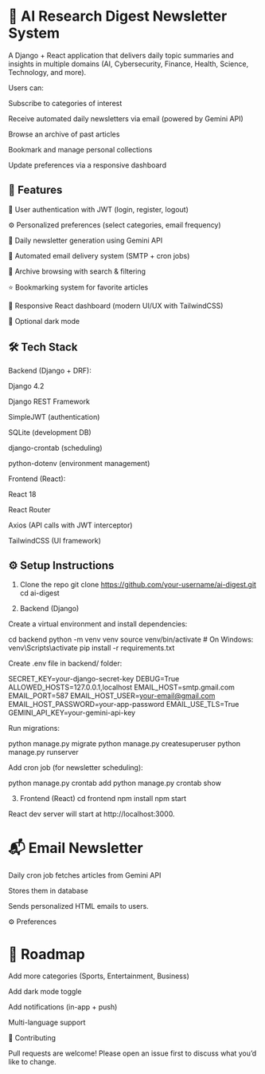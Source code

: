 # 📩 AI Research Digest Newsletter System

A Django + React application that delivers daily topic summaries and insights in multiple domains (AI, Cybersecurity, Finance, Health, Science, Technology, and more).

Users can:

Subscribe to categories of interest

Receive automated daily newsletters via email (powered by Gemini API)

Browse an archive of past articles

Bookmark and manage personal collections

Update preferences via a responsive dashboard

## 🚀 Features

🔐 User authentication with JWT (login, register, logout)

⚙️ Personalized preferences (select categories, email frequency)

📰 Daily newsletter generation using Gemini API

📧 Automated email delivery system (SMTP + cron jobs)

📂 Archive browsing with search & filtering

⭐ Bookmarking system for favorite articles

📱 Responsive React dashboard (modern UI/UX with TailwindCSS)

🌙 Optional dark mode

## 🛠 Tech Stack

Backend (Django + DRF):

Django 4.2

Django REST Framework

SimpleJWT (authentication)

SQLite (development DB)

django-crontab (scheduling)

python-dotenv (environment management)

Frontend (React):

React 18

React Router

Axios (API calls with JWT interceptor)

TailwindCSS (UI framework)


## ⚙️ Setup Instructions
1. Clone the repo
git clone https://github.com/your-username/ai-digest.git
cd ai-digest

2. Backend (Django)

Create a virtual environment and install dependencies:

cd backend
python -m venv venv
source venv/bin/activate   # On Windows: venv\Scripts\activate
pip install -r requirements.txt


Create .env file in backend/ folder:

SECRET_KEY=your-django-secret-key
DEBUG=True
ALLOWED_HOSTS=127.0.0.1,localhost
EMAIL_HOST=smtp.gmail.com
EMAIL_PORT=587
EMAIL_HOST_USER=your-email@gmail.com
EMAIL_HOST_PASSWORD=your-app-password
EMAIL_USE_TLS=True
GEMINI_API_KEY=your-gemini-api-key


 Run migrations:

python manage.py migrate
python manage.py createsuperuser
python manage.py runserver


Add cron job (for newsletter scheduling):

python manage.py crontab add
python manage.py crontab show

3. Frontend (React)
cd frontend
npm install
npm start


React dev server will start at http://localhost:3000.

# 📬 Email Newsletter

Daily cron job fetches articles from Gemini API

Stores them in database

Sends personalized HTML emails to users.

⚙️ Preferences

# 📌 Roadmap

 Add more categories (Sports, Entertainment, Business)

 Add dark mode toggle

 Add notifications (in-app + push)

 Multi-language support

🤝 Contributing

Pull requests are welcome! Please open an issue first to discuss what you’d like to change.

